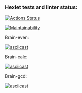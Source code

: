 ### Hexlet tests and linter status:
[![Actions Status](https://github.com/dcdim/frontend-project-44/workflows/hexlet-check/badge.svg)](https://github.com/dcdim/frontend-project-44/actions)

[![Maintainability](https://api.codeclimate.com/v1/badges/c7283d804f1f5ee8abde/maintainability)](https://codeclimate.com/github/dcdim/frontend-project-44/maintainability)

Brain-even:

[![asciicast](https://asciinema.org/a/dpPcZmPD8GGD6uHZbW1KhKi0n.svg)](https://asciinema.org/a/dpPcZmPD8GGD6uHZbW1KhKi0n)

Brain-calc:

[![asciicast](https://asciinema.org/a/00dCCUomPmyZ5yUpNksZ6GQZP.svg)](https://asciinema.org/a/00dCCUomPmyZ5yUpNksZ6GQZP)

Brain-gcd:

[![asciicast](https://asciinema.org/a/s6nO4rD9zK3gKO2sm1EODBlLz.svg)](https://asciinema.org/a/s6nO4rD9zK3gKO2sm1EODBlLz)